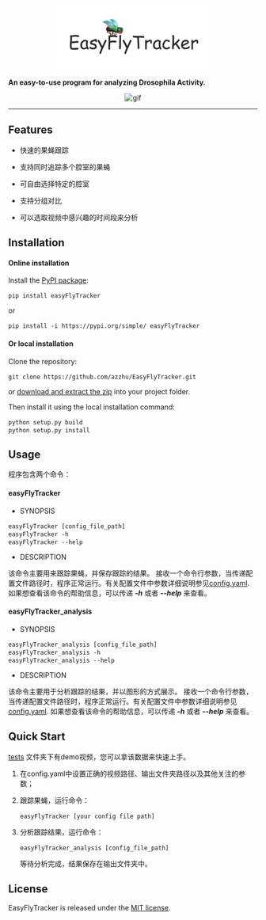 
<div align='center'>

![logo](imgs/logo.jpg)
</div>


**An easy-to-use program for analyzing Drosophila Activity.**

<div align='center'>

![gif](imgs/gif.gif)
</div>

---

## Features

* 快速的果蝇跟踪

* 支持同时追踪多个腔室的果蝇

* 可自由选择特定的腔室

* 支持分组对比

* 可以选取视频中感兴趣的时间段来分析

## Installation

#### Online installation

Install the [PyPI package](https://pypi.org/project/easyFlyTracker/):

```commandline
pip install easyFlyTracker
```

or

```commandline
pip install -i https://pypi.org/simple/ easyFlyTracker
```

#### Or local installation

Clone the repository:

```commandline
git clone https://github.com/azzhu/EasyFlyTracker.git
```

or [download and extract the zip](https://github.com/azzhu/EasyFlyTracker/archive/master.zip) into your project folder.

Then install it using the local installation command:

```commandline
python setup.py build
python setup.py install
```

## Usage

程序包含两个命令：

#### easyFlyTracker

* SYNOPSIS
```commandline
easyFlyTracker [config_file_path]
easyFlyTracker -h 
easyFlyTracker --help
```

* DESCRIPTION

该命令主要用来跟踪果蝇，并保存跟踪的结果。
接收一个命令行参数，当传递配置文件路径时，程序正常运行。有关配置文件中参数详细说明参见[config.yaml](https://github.com/azzhu/EasyFlyTracker/blob/master/config.yaml).
如果想查看该命令的帮助信息，可以传递 ***-h*** 或者 ***--help*** 来查看。

#### easyFlyTracker_analysis

* SYNOPSIS
```commandline
easyFlyTracker_analysis [config_file_path]
easyFlyTracker_analysis -h 
easyFlyTracker_analysis --help
```

* DESCRIPTION

该命令主要用于分析跟踪的结果，并以图形的方式展示。
接收一个命令行参数，当传递配置文件路径时，程序正常运行。有关配置文件中参数详细说明参见[config.yaml](https://github.com/azzhu/EasyFlyTracker/blob/master/config.yaml).
如果想查看该命令的帮助信息，可以传递 ***-h*** 或者 ***--help*** 来查看。

## Quick Start

[tests](https://github.com/azzhu/EasyFlyTracker/tree/master/tests) 文件夹下有demo视频，您可以拿该数据来快速上手。

1. 在config.yaml中设置正确的视频路径、输出文件夹路径以及其他关注的参数；

2. 跟踪果蝇，运行命令：
    ```commandline
    easyFlyTracker [your config file path]
    ```
3. 分析跟踪结果，运行命令：
    ```commandline
    easyFlyTracker_analysis [config_file_path]
    ```
    等待分析完成，结果保存在输出文件夹中。

## License

EasyFlyTracker is released under the [MIT license](https://github.com/azzhu/EasyFlyTracker/blob/master/LICENSE).